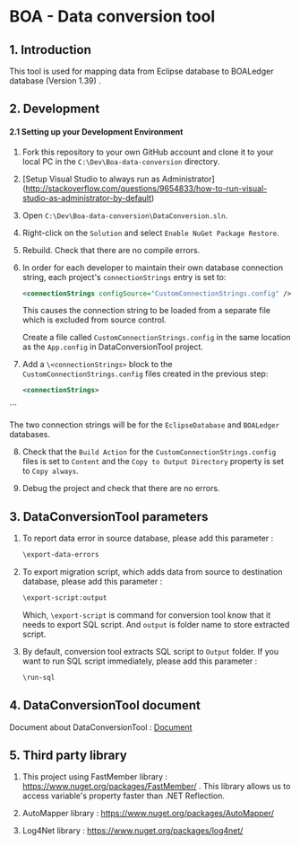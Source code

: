 # BOA - Data conversion tool

## 1. Introduction
This tool is used for mapping data from Eclipse database to BOALedger database (Version 1.39) .

## 2. Development

#### 2.1 Setting up your Development Environment
1. Fork this repository to your own GitHub account and clone it to your local PC in the `C:\Dev\Boa-data-conversion` directory.

2. [Setup Visual Studio to always run as Administrator] (http://stackoverflow.com/questions/9654833/how-to-run-visual-studio-as-administrator-by-default)

3. Open `C:\Dev\Boa-data-conversion\DataConversion.sln`.

4. Right-click on the `Solution` and select `Enable NuGet Package Restore`.

5. Rebuild. Check that there are no compile errors.

6. In order for each developer to maintain their own database connection string, each project's `connectionStrings` entry is 
   set to:
   
   ```xml
   <connectionStrings configSource="CustomConnectionStrings.config" />
   ```
   
   This causes the connection string to be loaded from a separate file which is excluded from source control.

   Create a file called `CustomConnectionStrings.config` in the same location as the `App.config` in DataConversionTool project.

7. Add a `\<connectionStrings>` block to the `CustomConnectionStrings.config` files created in the previous step:

   ```xml
   <connectionStrings>
  <add name="BOALedgerEntities" connectionString="metadata=res://*/BOALedgerDatabase.csdl|res://*/BOALedgerDatabase.ssdl|res://*/BOALedgerDatabase.msl;provider=System.Data.SqlClient;provider connection string=&quot;data source=.\sqlexpress;initial catalog=BOALedger;integrated security=True;MultipleActiveResultSets=True;App=EntityFramework&quot;" providerName="System.Data.EntityClient" />
  <add name="EclipseDatabaseEntities" connectionString="metadata=res://*/EclipseDatabase.csdl|res://*/EclipseDatabase.ssdl|res://*/EclipseDatabase.msl;provider=System.Data.SqlClient;provider connection string=&quot;data source=.\sqlexpress;initial catalog=EclipseDatabase;integrated security=True;MultipleActiveResultSets=True;App=EntityFramework&quot;" providerName="System.Data.EntityClient" />
</connectionStrings>
   ```
   
   The two connection strings will be for the `EclipseDatabase` and `BOALedger` databases.

8. Check that the `Build Action` for the `CustomConnectionStrings.config` files is set to `Content` and the `Copy to Output Directory` property is set to `Copy always`.

9. Debug the project and check that there are no errors.

## 3. DataConversionTool parameters

1. To report data error in source database, please add this parameter : 

   ```xml
   \export-data-errors
   ```

2. To export migration script, which adds data from source to destination database, please add this parameter :
   
   ```xml
   \export-script:output
   ```

   Which, `\export-script` is command for conversion tool know that it needs to export SQL script.
   And `output` is folder name to store extracted script.
   
3. By default, conversion tool extracts SQL script to `Output` folder. If you want to run SQL script immediately, please add this parameter :

   ```xml
   \run-sql
   ```
   
## 4. DataConversionTool document

Document about DataConversionTool : [Document](https://steadfastgroup-my.sharepoint.com/personal/nguyen_anh_dao_steadfasttech_com_au/_layouts/15/guestaccess.aspx?guestaccesstoken=wagbu5vOS9jZsAOKCQYT%2fXobIiLWRyzqFnWNGCXOhxs%3d&docid=1bb99c7e3a5004eedb3bf43351bed4441)

## 5. Third party library

1. This project using FastMember library : https://www.nuget.org/packages/FastMember/ . This library allows us to access variable's property faster than .NET Reflection.

2. AutoMapper library : https://www.nuget.org/packages/AutoMapper/

3. Log4Net library : https://www.nuget.org/packages/log4net/